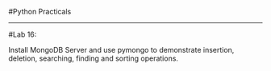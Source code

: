 #Python Practicals

---
#Lab 16: 

Install MongoDB Server and use pymongo to demonstrate insertion, deletion, searching, finding and sorting operations.  